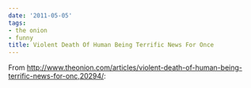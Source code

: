 ```yaml
---
date: '2011-05-05'
tags:
- the onion
- funny
title: Violent Death Of Human Being Terrific News For Once
---
```


From http://www.theonion.com/articles/violent-death-of-human-being-terrific-news-for-onc,20294/:
